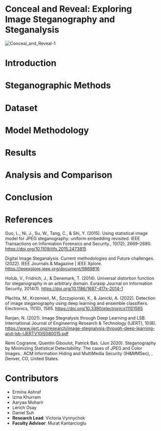 # Conceal and Reveal: Exploring Image Steganography and Steganalysis

![Conceal_and_Reveal-1](https://github.com/ACM-Research/Conceal-and-Reveal/assets/62407356/7e74817e-caf6-4756-97ba-5b5d83e92c32)

# Introduction


# Steganographic Methods


# Dataset


# Model Methodology


# Results


# Analysis and Comparison


# Conclusion


# References
Guo, L., Ni, J., Su, W., Tang, C., & Shi, Y. (2015). Using statistical image model for JPEG steganography: uniform embedding revisited. IEEE Transactions on Information Forensics and Security., 10(12), 2669–2680. https://doi.org/10.1109/tifs.2015.2473815

Digital Image Steganalysis: Current methodologies and Future challenges. (2022). IEEE Journals & Magazine | IEEE Xplore. https://ieeexplore.ieee.org/document/9869816
    
Holub, V., Fridrich, J., & Denemark, T. (2014). Universal distortion function for steganography in an arbitrary domain. Eurasip Journal on Information Security, 2014(1). https://doi.org/10.1186/1687-417x-2014-1 
     
Płachta, M., Krzemień, M., Szczypiorski, K., & Janicki, A. (2022). Detection of image steganography using deep learning and ensemble classifiers. Electronics, 11(10), 1565. https://doi.org/10.3390/electronics11101565 
     
Ranjan, N. (2021). Image Stegnalysis through Deep Learning and LSB. International Journal of Engineering Research & Technology (IJERT), 10(8). https://www.ijert.org/research/image-stegnalysis-through-deep-learning-and-lsb-IJERTV10IS080015.pdf

Rémi Cogranne, Quentin Giboulot, Patrick Bas. (Jun 2020). Steganography by Minimizing Statistical Detectability: The cases of JPEG and Color Images.. ACM Information Hiding and MultiMedia Security (IH&MMSec), , Denver, CO, United States.

# Contributors
- Ermina Ashraf
- Izma Khurram
- Aaryaa Moharir
- Lerich Osay
- Daniel Suh
- **Research Lead**: Victoria Vynnychok
- **Faculty Advisor**: Murat Kantarcioglu
